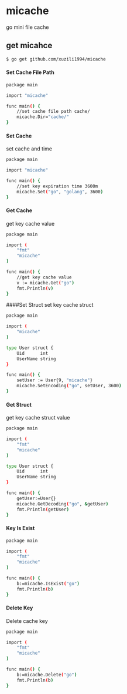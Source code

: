 # micache
go mini file cache 
## get micahce
````sh
$ go get github.com/xuzili1994/micache
````
#### Set Cache File Path

````sh
package main

import "micache"

func main() {
	//set cache file path cache/
	micache.Dir="cache/"
}

````

#### Set Cache
set cache  and time
````sh
package main

import "micache"

func main() {
	//set key expiration time 3600m
	micache.Set("go", "golang", 3600)
}

````

#### Get Cache
get key cache value
````sh
package main

import (
	"fmt"
	"micache"
)

func main() {
	//get key cache value
	v := micache.Get("go")
	fmt.Println(v)
}

````

####Set  Struct
set key cache struct
````sh
package main

import (
	"micache"
)

type User struct {
	Uid      int
	UserName string
}

func main() {
	setUser := User{9, "micache"}
	micache.SetEncoding("go", setUser, 3600)
}

````

#### Get Struct
get key cache struct value
````sh
package main

import (
	"fmt"
	"micache"
)

type User struct {
	Uid      int
	UserName string
}

func main() {
	getUser:=User{}
	micache.GetDecoding("go", &getUser)
	fmt.Println(getUser)
}

````

#### Key Is Exist 

````sh
package main

import (
	"fmt"
	"micache"
)

func main() {
	b:=micache.IsExist("go")
	fmt.Println(b)
}

````

#### Delete Key
Delete cache key 
````sh
package main

import (
	"fmt"
	"micache"
)

func main() {
	b:=micache.Delete("go")
	fmt.Println(b)
}

````



